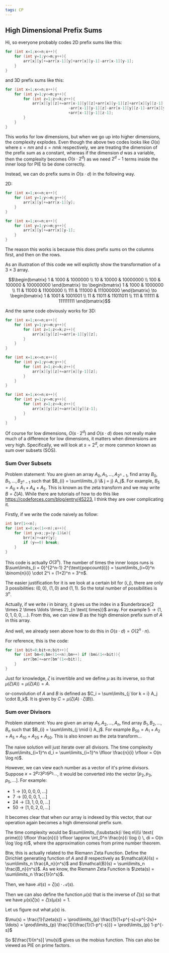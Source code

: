 ```yaml
---
tags: CP
---
```


## High Dimensional Prefix Sums

Hi, so everyone probably codes 2D prefix sums like this:

```c++
for (int x=1;x<=n;x++){
    for (int y=1;y<=m;y++){
		arr[x][y]+=arr[x-1][y]+arr[x][y-1]-arr[x-1][y-1];
    }
}
```

and 3D prefix sums like this:

```c++
for (int x=1;x<=n;x++){
    for (int y=1;y<=m;y++){
        for (int z=1;z<=k;z++){
			arr[x][y][z]+=arr[x-1][y][z]+arr[x][y-1][z]+arr[x][y][z-1]
                			-arr[x-1][y-1][z]-arr[x-1][y][z-1]-arr[x][y-1][z-1]
                			+arr[x-1][y-1][z-1];
        }
    }
}
```

This works for low dimensions, but when we go up into higher dimensions, the complexity explodes. Even though the above two codes looks like $O(s)$ where $s=nm$ and $s=nmk$ respectively, we are treating the dimension of the prefix sum as a constant, whereas if the dimension $d$ was a variable, then the complexity becomes $O(s \cdot 2^d)$ as we need $2^d-1$ terms inside the inner loop for PIE to be done correctly.

Instead, we can do prefix sums in $O(s \cdot d)$ in the following way.

2D:

```c++
for (int x=1;x<=n;x++){
    for (int y=1;y<=m;y++){
		arr[x][y]+=arr[x-1][y];
    }
}

for (int x=1;x<=n;x++){
    for (int y=1;y<=m;y++){
		arr[x][y]+=arr[x][y-1];
    }
}
```

The reason this works is because this does prefix sums on the columns first, and then on the rows.

As an illustration of this code we will explictly show the transformation of a $3 \times 3$ array.

$$\begin{bmatrix} 1 & 1000 & 1000000 \\ 10 & 10000 & 10000000 \\ 100 & 100000 & 100000000 \end{bmatrix} \to \begin{bmatrix} 1 & 1000 & 1000000 \\ 11 & 11000 & 11000000 \\ 111 & 111000 & 111000000 \end{bmatrix} \to \begin{bmatrix} 1 & 1001 & 1001001 \\ 11 & 11011 & 11011011 \\ 111 & 111111 & 111111111 \end{bmatrix}$$

And the same code obviously works for 3D:

```c++
for (int x=1;x<=n;x++){
    for (int y=1;y<=m;y++){
        for (int z=1;z<=k;z++){
			arr[x][y][z]+=arr[x-1][y][z];
        }
    }
}

for (int x=1;x<=n;x++){
    for (int y=1;y<=m;y++){
        for (int z=1;z<=k;z++){
			arr[x][y][z]+=arr[x][y-1][z];
        }
    }
}

for (int x=1;x<=n;x++){
    for (int y=1;y<=m;y++){
        for (int z=1;z<=k;z++){
			arr[x][y][z]+=arr[x][y][z-1];
        }
    }
}
```

Of course for low dimensions, $O(s \cdot 2^d)$ and $O(s \cdot d)$ does not really make much of a difference for low dimensions, it matters when dimensions are very high. Specifically, we will look at $s = 2^d$, or more common known as sum over subsets (SOS).

### Sum Over Subsets

Problem statement: You are given an array $A_0, A_1, \ldots, A_{2^n-1}$, find array $B_0, B_1, \ldots, B_{2^n-1}$ such that $B_{i} = \sum\limits_{i \& j = j} A_j$. For example, $B_5 = A_0 + A_1 + A_4 + A_5$. This is known as the zeta transform and we may write $B = \zeta(A)$. While there are tutorials of how to do this like <https://codeforces.com/blog/entry/45223>, I think they are over complicating it.

Firstly, if we write the code naively as follow:
````c++
int brr[1<<n];
for (int x=0;x<(1<<n);x++){
    for (int y=x;;y=(y-1)&x){
        brr[x]+=arr[y];
        if (y==0) break;
    }
}
````

This code is actually $O(3^n)$. The number of times the inner loops runs is $\sum\limits_{i = 0}^{2^n-1} 2^{\text{popcount(i)}} = \sum\limits_{i=0}^n \binom{n}{i} \cdot 2^i = (1+2)^n = 3^n$.

The easier justification for it is we look at a certain bit for $(i,j)$, there are only $3$ possibilities: $(0,0)$, $(1,0)$ and $(1,1)$. So the total number of possibilities is $3^n$.

Actually, if we write $i$ in binary, it gives us the index in a $\underbrace{2 \times 2 \times \ldots \times 2}_{n \text{ times}}$ array. For example $5 \to (1,0,1,0,0,\ldots)$. From this, we can view $B$ as the high dimension prefix sum of $A$ in this array.

And well, we already seen above how to do this in $O(s \cdot d) = O(2^n \cdot n)$.

For reference, this is the code:

```c++
for (int bit=0;bit<n;bit++){
    for (int bm=0;bm<(1<<n);bm++) if (bm&(1<<bit)){
        arr[bm]+=arr[bm^(1<<bit)];
    }
}
```

Just for knowledge, $\zeta$ is invertible and we define $\mu$ as its inverse, so that $\mu(\zeta(A)) = \mu(\zeta(A)) = A$.

or-convolution of $A$ and $B$ is defined as $C_i = \sum\limits_{j \lor k = i} A_j \cdot B_k$. It is given by $C = \mu(\zeta(A) \cdot  \zeta(B))$.

### Sum over Divisors

Problem statement: You are given an array $A_1, A_2, \ldots, A_n$, find array $B_1, B_2, \ldots, B_n$ such that $B_{i} = \sum\limits_{j \mid i} A_j$. For example $B_{50} = A_1 + A_2 + A_5 + A_{10} + A_{25} + A_{50}$. This is also known as the zeta transform... 

The naive solution will just iterate over all divisors. The time complexity $\sum\limits_{i=1}^n d_i = \sum\limits_{i=1}^n \lfloor \frac{n}{i} \rfloor  = O(n \log n)$.

However, we can view each number as a vector of it's prime divisors. Suppose $x = 2^{p_2} 3^{p_3} 5^{p_5} \ldots$, it would be converted into the vector $[p_2,p_3,p_5,\ldots]$. For example:

- $1 \to [0,0,0,0,\ldots]$
- $7 \to [0,0,0,1,\ldots]$
- $24 \to [3,1,0,0,\ldots]$
- $50 \to [1,0,2,0,\ldots]$

It becomes clear that when our array is indexed by this vector, that our operation again becomes a high dimensional prefix sum.

The time complexity would be $\sum\limits_{\substack{i \leq n\\\\i \text{ prime}}} \lfloor \frac{n}{i} \rfloor  \approx \int_0^n \frac{n}{i \log i} \, di = O(n \log \log n)$, where the approximation comes from prime number theorem.

Btw, this is actually related to the Riemann Zeta Function. Define the Dirichlet generating function of $A$ and $B$ respectively as $\mathcal{A}(s) = \sum\limits_n \frac{A_n}{n^s}$ and $\mathcal{B}(s) = \sum\limits_n \frac{B_n}{n^s}$. As we know, the Riemann Zeta Function is $\zeta(s) = \sum\limits_n \frac{1}{n^s}$.

Then, we have $\mathcal B (s) = \zeta(s) \cdot \mathcal A (s)$.

Then we can also define the function $\mu(s)$ that is the inverse of $\zeta(s)$ so that we have $\mu(s) \zeta(s) = \zeta(s) \mu(s) = 1$.

Let us figure out what $\mu(s)$ is.

$\mu(s) = \frac{1}{\zeta(s)} = \prod\limits_{p} \frac{1}{1+p^{-s}+p^{-2s}+ \ldots} = \prod\limits_{p} \frac{1}{\frac{1}{1-p^{-s}}} = \prod\limits_{p} 1-p^{-s}$

So $[\frac{1}{n^s}] \mu(s)$ gives us the mobius function. This can also be viewed as PIE on prime factors.

